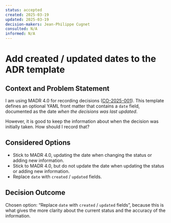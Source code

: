 ```yaml
---
status: accepted
created: 2025-03-19
updated: 2025-03-19
decision-makers: Jean-Philippe Cugnet
consulted: N/A
informed: N/A
---
```


# Add created / updated dates to the ADR template

## Context and Problem Statement

I am using MADR 4.0 for recording decisions ([CO-2025-001]). This template
defines an optional YAML front matter that contains a `date` field, documented
as the date *when the decisions was last updated*.

However, it is good to keep the information about when the decision was
initially taken. How should I record that?

## Considered Options

* Stick to MADR 4.0, updating the date when changing the status or adding new
    information.
* Stick to MADR 4.0, but do not update the date when updating the status or
    adding new information.
* Replace `date` with `created` / `updated` fields.

## Decision Outcome

Chosen option: “Replace `date` with `created` / `updated` fields”, because this
is what gives the more clarity about the current status and the accuracy of the
information.

[CO-2025-001]: ./CO-2025-001-use-madr-4.0-for-recording-decisions.md
